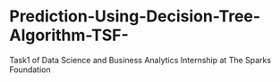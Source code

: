# Prediction-Using-Decision-Tree-Algorithm-TSF-
Task1 of Data Science and Business Analytics Internship at The Sparks Foundation
